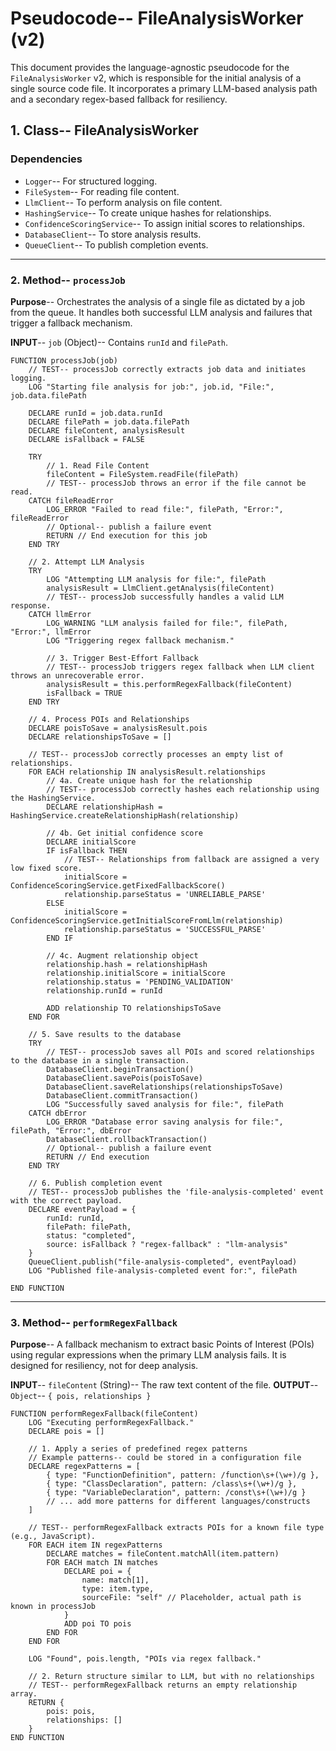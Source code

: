 # Pseudocode-- FileAnalysisWorker (v2)

This document provides the language-agnostic pseudocode for the `FileAnalysisWorker` v2, which is responsible for the initial analysis of a single source code file. It incorporates a primary LLM-based analysis path and a secondary regex-based fallback for resiliency.

## 1. Class-- FileAnalysisWorker

### Dependencies
-   `Logger`-- For structured logging.
-   `FileSystem`-- For reading file content.
-   `LlmClient`-- To perform analysis on file content.
-   `HashingService`-- To create unique hashes for relationships.
-   `ConfidenceScoringService`-- To assign initial scores to relationships.
-   `DatabaseClient`-- To store analysis results.
-   `QueueClient`-- To publish completion events.

---

### 2. Method-- `processJob`

**Purpose**-- Orchestrates the analysis of a single file as dictated by a job from the queue. It handles both successful LLM analysis and failures that trigger a fallback mechanism.

**INPUT**-- `job` (Object)-- Contains `runId` and `filePath`.

```pseudocode
FUNCTION processJob(job)
    // TEST-- processJob correctly extracts job data and initiates logging.
    LOG "Starting file analysis for job:", job.id, "File:", job.data.filePath

    DECLARE runId = job.data.runId
    DECLARE filePath = job.data.filePath
    DECLARE fileContent, analysisResult
    DECLARE isFallback = FALSE

    TRY
        // 1. Read File Content
        fileContent = FileSystem.readFile(filePath)
        // TEST-- processJob throws an error if the file cannot be read.
    CATCH fileReadError
        LOG_ERROR "Failed to read file:", filePath, "Error:", fileReadError
        // Optional-- publish a failure event
        RETURN // End execution for this job
    END TRY

    // 2. Attempt LLM Analysis
    TRY
        LOG "Attempting LLM analysis for file:", filePath
        analysisResult = LlmClient.getAnalysis(fileContent)
        // TEST-- processJob successfully handles a valid LLM response.
    CATCH llmError
        LOG_WARNING "LLM analysis failed for file:", filePath, "Error:", llmError
        LOG "Triggering regex fallback mechanism."
        
        // 3. Trigger Best-Effort Fallback
        // TEST-- processJob triggers regex fallback when LLM client throws an unrecoverable error.
        analysisResult = this.performRegexFallback(fileContent)
        isFallback = TRUE
    END TRY

    // 4. Process POIs and Relationships
    DECLARE poisToSave = analysisResult.pois
    DECLARE relationshipsToSave = []

    // TEST-- processJob correctly processes an empty list of relationships.
    FOR EACH relationship IN analysisResult.relationships
        // 4a. Create unique hash for the relationship
        // TEST-- processJob correctly hashes each relationship using the HashingService.
        DECLARE relationshipHash = HashingService.createRelationshipHash(relationship)
        
        // 4b. Get initial confidence score
        DECLARE initialScore
        IF isFallback THEN
            // TEST-- Relationships from fallback are assigned a very low fixed score.
            initialScore = ConfidenceScoringService.getFixedFallbackScore()
            relationship.parseStatus = 'UNRELIABLE_PARSE'
        ELSE
            initialScore = ConfidenceScoringService.getInitialScoreFromLlm(relationship)
            relationship.parseStatus = 'SUCCESSFUL_PARSE'
        END IF

        // 4c. Augment relationship object
        relationship.hash = relationshipHash
        relationship.initialScore = initialScore
        relationship.status = 'PENDING_VALIDATION'
        relationship.runId = runId
        
        ADD relationship TO relationshipsToSave
    END FOR

    // 5. Save results to the database
    TRY
        // TEST-- processJob saves all POIs and scored relationships to the database in a single transaction.
        DatabaseClient.beginTransaction()
        DatabaseClient.savePois(poisToSave)
        DatabaseClient.saveRelationships(relationshipsToSave)
        DatabaseClient.commitTransaction()
        LOG "Successfully saved analysis for file:", filePath
    CATCH dbError
        LOG_ERROR "Database error saving analysis for file:", filePath, "Error:", dbError
        DatabaseClient.rollbackTransaction()
        // Optional-- publish a failure event
        RETURN // End execution
    END TRY

    // 6. Publish completion event
    // TEST-- processJob publishes the 'file-analysis-completed' event with the correct payload.
    DECLARE eventPayload = {
        runId: runId,
        filePath: filePath,
        status: "completed",
        source: isFallback ? "regex-fallback" : "llm-analysis"
    }
    QueueClient.publish("file-analysis-completed", eventPayload)
    LOG "Published file-analysis-completed event for:", filePath

END FUNCTION
```

---

### 3. Method-- `performRegexFallback`

**Purpose**-- A fallback mechanism to extract basic Points of Interest (POIs) using regular expressions when the primary LLM analysis fails. It is designed for resiliency, not for deep analysis.

**INPUT**-- `fileContent` (String)-- The raw text content of the file.
**OUTPUT**-- `Object`-- `{ pois, relationships }`

```pseudocode
FUNCTION performRegexFallback(fileContent)
    LOG "Executing performRegexFallback."
    DECLARE pois = []
    
    // 1. Apply a series of predefined regex patterns
    // Example patterns-- could be stored in a configuration file
    DECLARE regexPatterns = [
        { type: "FunctionDefinition", pattern: /function\s+(\w+)/g },
        { type: "ClassDeclaration", pattern: /class\s+(\w+)/g },
        { type: "VariableDeclaration", pattern: /const\s+(\w+)/g }
        // ... add more patterns for different languages/constructs
    ]

    // TEST-- performRegexFallback extracts POIs for a known file type (e.g., JavaScript).
    FOR EACH item IN regexPatterns
        DECLARE matches = fileContent.matchAll(item.pattern)
        FOR EACH match IN matches
            DECLARE poi = {
                name: match[1],
                type: item.type,
                sourceFile: "self" // Placeholder, actual path is known in processJob
            }
            ADD poi TO pois
        END FOR
    END FOR

    LOG "Found", pois.length, "POIs via regex fallback."

    // 2. Return structure similar to LLM, but with no relationships
    // TEST-- performRegexFallback returns an empty relationship array.
    RETURN {
        pois: pois,
        relationships: [] 
    }
END FUNCTION